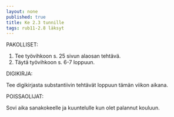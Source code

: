 ```yaml
---
layout: none
published: true
title: Ke 2.3 tunnille
tags: rub11-2.8 läksyt
---
```

PAKOLLISET:

1. Tee työvihkoon s. 25 sivun alaosan tehtävä. 
2. Täytä työvihkoon s. 6-7 loppuun.

DIGIKIRJA:

Tee digikirjasta substantiivin tehtävät loppuun tämän viikon aikana.

POISSAOLIJAT:

Sovi aika sanakokeelle ja kuuntelulle kun olet palannut kouluun.
